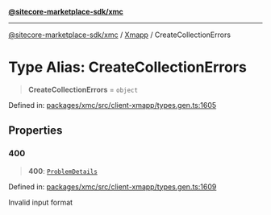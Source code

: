 [**@sitecore-marketplace-sdk/xmc**](../../../../README.md)

***

[@sitecore-marketplace-sdk/xmc](../../../../README.md) / [Xmapp](../README.md) / CreateCollectionErrors

# Type Alias: CreateCollectionErrors

> **CreateCollectionErrors** = `object`

Defined in: [packages/xmc/src/client-xmapp/types.gen.ts:1605](https://github.com/Sitecore/marketplace-sdk/blob/main/packages/xmc/src/client-xmapp/types.gen.ts#L1605)

## Properties

### 400

> **400**: [`ProblemDetails`](ProblemDetails.md)

Defined in: [packages/xmc/src/client-xmapp/types.gen.ts:1609](https://github.com/Sitecore/marketplace-sdk/blob/main/packages/xmc/src/client-xmapp/types.gen.ts#L1609)

Invalid input format
